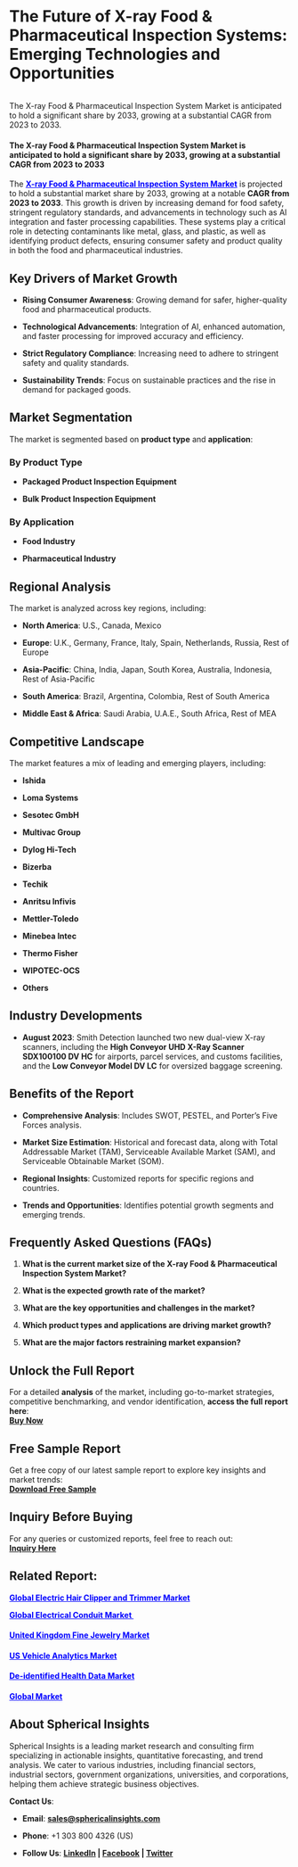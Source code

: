 <div class="wow_read_blog_hdr_img">
<div class="wow_read_blog_hdr_img_innr">
<h1>The Future of X-ray Food &amp; Pharmaceutical Inspection Systems: Emerging Technologies and Opportunities</h1>
</div>
<div class="wow_main_float_head_img"><img src="https://www.vevioz.com/upload/photos/2025/01/PDoL314Q4FPgIvh92Flb_31_89121c2fe89bcc94b59ec5798d5e86e6_image.jpg" alt="" /></div>
</div>
<div class="read-blog-container">
<div class="read-blog-desc">
<p class="mb-0">The X-ray Food &amp; Pharmaceutical Inspection System Market is anticipated to hold a significant share by 2033, growing at a substantial CAGR from 2023 to 2033.</p>
</div>
<div class="read-content">
<h4><strong>The X-ray Food &amp; Pharmaceutical Inspection System Market is anticipated to hold a significant share by 2033, growing at a substantial CAGR from 2023 to 2033</strong></h4>
<p>The&nbsp;<span style="color: #0000ff;"><a style="color: #0000ff;" href="https://www.sphericalinsights.com/reports/x-ray-food-and-pharmaceutical-inspection-system-market" target="_blank" rel="noopener"><strong>X-ray Food &amp; Pharmaceutical Inspection System Market</strong></a></span>&nbsp;is projected to hold a substantial market share by 2033, growing at a notable&nbsp;<strong>CAGR from 2023 to 2033</strong>. This growth is driven by increasing demand for food safety, stringent regulatory standards, and advancements in technology such as AI integration and faster processing capabilities. These systems play a critical role in detecting contaminants like metal, glass, and plastic, as well as identifying product defects, ensuring consumer safety and product quality in both the food and pharmaceutical industries.</p>
<h2>Key Drivers of Market Growth</h2>
<ul>
<li>
<p><strong>Rising Consumer Awareness</strong>: Growing demand for safer, higher-quality food and pharmaceutical products.</p>
</li>
<li>
<p><strong>Technological Advancements</strong>: Integration of AI, enhanced automation, and faster processing for improved accuracy and efficiency.</p>
</li>
<li>
<p><strong>Strict Regulatory Compliance</strong>: Increasing need to adhere to stringent safety and quality standards.</p>
</li>
<li>
<p><strong>Sustainability Trends</strong>: Focus on sustainable practices and the rise in demand for packaged goods.</p>
</li>
</ul>
<h2>Market Segmentation</h2>
<p>The market is segmented based on&nbsp;<strong>product type</strong>&nbsp;and&nbsp;<strong>application</strong>:</p>
<h3>By Product Type</h3>
<ul>
<li>
<p><strong>Packaged Product Inspection Equipment</strong></p>
</li>
<li>
<p><strong>Bulk Product Inspection Equipment</strong></p>
</li>
</ul>
<h3>By Application</h3>
<ul>
<li>
<p><strong>Food Industry</strong></p>
</li>
<li>
<p><strong>Pharmaceutical Industry</strong></p>
</li>
</ul>
<h2>Regional Analysis</h2>
<p>The market is analyzed across key regions, including:</p>
<ul>
<li>
<p><strong>North America</strong>: U.S., Canada, Mexico</p>
</li>
<li>
<p><strong>Europe</strong>: U.K., Germany, France, Italy, Spain, Netherlands, Russia, Rest of Europe</p>
</li>
<li>
<p><strong>Asia-Pacific</strong>: China, India, Japan, South Korea, Australia, Indonesia, Rest of Asia-Pacific</p>
</li>
<li>
<p><strong>South America</strong>: Brazil, Argentina, Colombia, Rest of South America</p>
</li>
<li>
<p><strong>Middle East &amp; Africa</strong>: Saudi Arabia, U.A.E., South Africa, Rest of MEA</p>
</li>
</ul>
<h2>Competitive Landscape</h2>
<p>The market features a mix of leading and emerging players, including:</p>
<ul>
<li>
<p><strong>Ishida</strong></p>
</li>
<li>
<p><strong>Loma Systems</strong></p>
</li>
<li>
<p><strong>Sesotec GmbH</strong></p>
</li>
<li>
<p><strong>Multivac Group</strong></p>
</li>
<li>
<p><strong>Dylog Hi-Tech</strong></p>
</li>
<li>
<p><strong>Bizerba</strong></p>
</li>
<li>
<p><strong>Techik</strong></p>
</li>
<li>
<p><strong>Anritsu Infivis</strong></p>
</li>
<li>
<p><strong>Mettler-Toledo</strong></p>
</li>
<li>
<p><strong>Minebea Intec</strong></p>
</li>
<li>
<p><strong>Thermo Fisher</strong></p>
</li>
<li>
<p><strong>WIPOTEC-OCS</strong></p>
</li>
<li>
<p><strong>Others</strong></p>
</li>
</ul>
<h2>Industry Developments</h2>
<ul>
<li>
<p><strong>August 2023</strong>: Smith Detection launched two new dual-view X-ray scanners, including the&nbsp;<strong>High Conveyor UHD X-Ray Scanner SDX100100 DV HC</strong>&nbsp;for airports, parcel services, and customs facilities, and the&nbsp;<strong>Low Conveyor Model DV LC</strong>&nbsp;for oversized baggage screening.</p>
</li>
</ul>
<h2>Benefits of the Report</h2>
<ul>
<li>
<p><strong>Comprehensive Analysis</strong>: Includes SWOT, PESTEL, and Porter&rsquo;s Five Forces analysis.</p>
</li>
<li>
<p><strong>Market Size Estimation</strong>: Historical and forecast data, along with Total Addressable Market (TAM), Serviceable Available Market (SAM), and Serviceable Obtainable Market (SOM).</p>
</li>
<li>
<p><strong>Regional Insights</strong>: Customized reports for specific regions and countries.</p>
</li>
<li>
<p><strong>Trends and Opportunities</strong>: Identifies potential growth segments and emerging trends.</p>
</li>
</ul>
<h2>Frequently Asked Questions (FAQs)</h2>
<ol start="1">
<li>
<p><strong>What is the current market size of the X-ray Food &amp; Pharmaceutical Inspection System Market?</strong></p>
</li>
<li>
<p><strong>What is the expected growth rate of the market?</strong></p>
</li>
<li>
<p><strong>What are the key opportunities and challenges in the market?</strong></p>
</li>
<li>
<p><strong>Which product types and applications are driving market growth?</strong></p>
</li>
<li>
<p><strong>What are the major factors restraining market expansion?</strong></p>
</li>
</ol>
<h2>Unlock the Full Report</h2>
<p>For a detailed&nbsp;<strong>analysis</strong>&nbsp;of the market, including go-to-market strategies, competitive benchmarking, and vendor identification,&nbsp;<strong>access the full report here</strong>:<br /><strong><a href="https://www.sphericalinsights.com/checkout/7671" target="_blank" rel="noopener noreferrer">Buy Now</a></strong></p>
<h2>Free Sample Report</h2>
<p>Get a free copy of our latest sample report to explore key insights and market trends:<br /><strong><a href="https://www.sphericalinsights.com/request-sample/7671" target="_blank" rel="noopener noreferrer">Download Free Sample</a></strong></p>
<h2>Inquiry Before Buying</h2>
<p>For any queries or customized reports, feel free to reach out:<br /><strong><a href="https://www.sphericalinsights.com/inquiry-before-buying/7671" target="_blank" rel="noopener noreferrer">Inquiry Here</a></strong></p>
<h2>Related Report:</h2>
<p><span style="color: #0000ff;"><strong><a style="color: #0000ff;" href="https://www.globenewswire.com/news-release/2024/09/06/2941953/0/en/Global-Electric-Hair-Clipper-and-Trimmer-Market-Size-To-Worth-USD-8-4-Billion-By-2033-CAGR-Of-3-42.html" target="_blank" rel="noopener">Global Electric Hair Clipper and Trimmer Market</a></strong></span></p>
<p><span style="color: #0000ff;"><strong><a style="color: #0000ff;" href="https://www.globenewswire.com/news-release/2024/09/04/2940931/0/en/Global-Electrical-Conduit-Market-Size-To-Worth-USD-17-9-Billion-By-2033-CAGR-Of-7-2.html" target="_blank" rel="noopener">Global Electrical Conduit Market&nbsp;</a></strong></span></p>
<h4 class="news-post-title"><span style="color: #0000ff;"><strong><a style="color: #0000ff;" href="https://www.sphericalinsights.com/fr/reports/united-kingdom-demi-fine-jewelry-market" target="_blank" rel="noopener">United Kingdom Fine Jewelry Market</a></strong></span></h4>
<h4 class="news-post-title"><span style="color: #0000ff;"><strong><a style="color: #0000ff;" href="https://www.sphericalinsights.com/fr/reports/united-states-vehicle-analytics-market" target="_blank" rel="noopener">US Vehicle Analytics Market</a></strong></span></h4>
<h4 class="news-post-title"><span style="color: #0000ff;"><strong><a style="color: #0000ff;" href="https://www.sphericalinsights.com/de/reports/de-identified-health-data-market" target="_blank" rel="noopener">De-identified Health Data Market</a></strong></span></h4>
<h4 class="news-post-title"><span style="color: #0000ff;"><strong><a style="color: #0000ff;" href="https://www.sphericalinsights.com/de/reports/rennet-market" target="_blank" rel="noopener">Global Market</a></strong></span></h4>
<h2>About Spherical Insights</h2>
<p>Spherical Insights is a leading market research and consulting firm specializing in actionable insights, quantitative forecasting, and trend analysis. We cater to various industries, including financial sectors, industrial sectors, government organizations, universities, and corporations, helping them achieve strategic business objectives.</p>
<p><strong>Contact Us</strong>:</p>
<ul>
<li>
<p><strong>Email</strong>:&nbsp;<strong><a href="mailto:sales@sphericalinsights.com" target="_blank" rel="noopener noreferrer">sales@sphericalinsights.com</a></strong></p>
</li>
<li>
<p><strong>Phone</strong>: +1 303 800 4326 (US)</p>
</li>
<li>
<p><strong>Follow Us</strong>:&nbsp;<strong><a href="https://www.linkedin.com/" target="_blank" rel="noopener noreferrer">LinkedIn</a>&nbsp;|&nbsp;<a href="https://www.facebook.com/" target="_blank" rel="noopener noreferrer">Facebook</a>&nbsp;|&nbsp;<a href="https://www.twitter.com/" target="_blank" rel="noopener noreferrer">Twitter</a></strong></p>
</li>
</ul>
</div>
</div>
